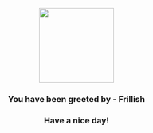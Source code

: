 <p align="center">
            <img src="https://raw.githubusercontent.com/PokeAPI/sprites/master/sprites/pokemon/592.png" width="150" height="150">
          </p>
          <h3 align="center">You have been greeted by - <b>Frillish</b></h3>
          <h3 align="center">Have a nice day!</h3>
        